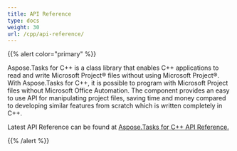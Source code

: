 ```yaml
---
title: API Reference
type: docs
weight: 30
url: /cpp/api-reference/
---
```


{{% alert color="primary" %}} 

Aspose.Tasks for C++ is a class library that enables C++ applications to read and write Microsoft Project® files without using Microsoft Project®. With Aspose.Tasks for C++, it is possible to program with Microsoft Project files without Microsoft Office Automation. The component provides an easy to use API for manipulating project files, saving time and money compared to developing similar features from scratch which is written completely in C++.

Latest API Reference can be found at [Aspose.Tasks for C++ API Reference.](https://apireference.aspose.com/tasks/cpp)

{{% /alert %}}
